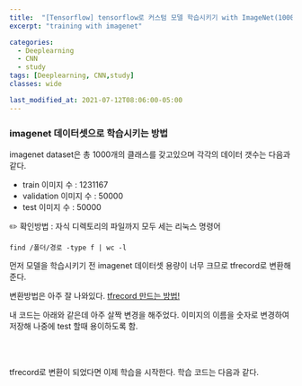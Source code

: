 ```yaml
---
title:  "[Tensorflow] tensorflow로 커스텀 모델 학습시키기 with ImageNet(1000개 클래스)"
excerpt: "training with imagenet"

categories:
  - Deeplearning
  - CNN
  - study
tags: [Deeplearning, CNN,study]
classes: wide

last_modified_at: 2021-07-12T08:06:00-05:00
---
```


### imagenet 데이터셋으로 학습시키는 방법

imagenet dataset은 총 1000개의 클래스를 갖고있으며 각각의 데이터 갯수는 다음과 같다.

- train 이미지 수 : 1231167
- validation 이미지 수 : 50000
- test 이미지 수 : 50000

✏️ 확인방법 : 자식 디렉토리의 파일까지 모두 세는 리눅스 명령어 

`find /폴더/경로 -type f | wc -l`

먼저 모델을 학습시키기 전 imagenet 데이터셋 용량이 너무 크므로 tfrecord로 변환해준다. 

변환방법은 아주 잘 나와있다. [tfrecord 만드는 방법!](https://www.tensorflow.org/tutorials/load_data/tfrecord)

내 코드는 아래와 같은데 아주 살짝 변경을 해주었다. 이미지의 이름을 숫자로 변경하여 저장해 나중에 test 할때 용이하도록 함.

<br>
<script src="https://gist.github.com/chaelin0722/569151e16b089225ce8a7e2f84250d53.js"></script>
<br>

tfrecord로 변환이 되었다면 이제 학습을 시작한다. 학습 코드는 다음과 같다.

<br>
<script src="https://gist.github.com/chaelin0722/6c547bad64068a030c1aaac806443c88.js"></script>
<br>

